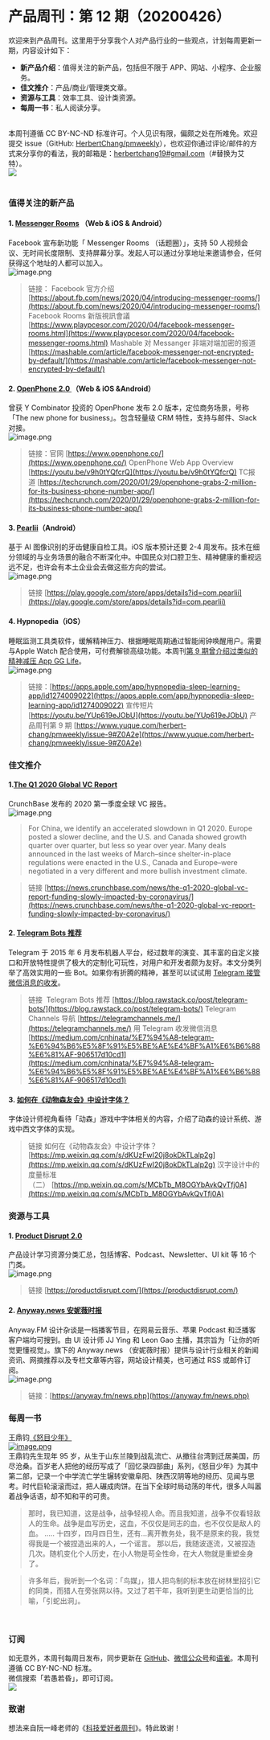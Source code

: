# 产品周刊：第 12 期（20200426）

欢迎来到产品周刊。这里用于分享我个人对产品行业的一些观点，计划每周更新一期，内容设计如下：

- **新产品介绍**：值得关注的新产品，包括但不限于 APP、网站、小程序、企业服务。
- **佳文推介**：产品/商业/管理类文章。
- **资源与工具**：效率工具、设计类资源。
- **每周一书**：私人阅读分享。


<br />本周刊遵循 CC BY-NC-ND 标准许可。个人见识有限，偏颇之处在所难免。欢迎提交 issue（GitHub: [HerbertChang/pmweekly](https://github.com/HerbertChang/pmweekly)），也欢迎你通过评论/邮件的方式来分享你的看法，我的邮箱是：[herbertchang19#gmail.com](mailto:herbertchang19@gmail.com)（#替换为艾特）。<br />![](https://cdn.nlark.com/yuque/0/2020/png/535404/1584802389942-996949c1-dc74-4e53-b3c0-9db2450c2145.png#align=left&display=inline&height=31&margin=%5Bobject%20Object%5D&originHeight=31&originWidth=88&status=done&style=none&width=88)<br />
<br />

<a name="c3Lqh"></a>
### 值得关注的新产品
<a name="lhS0J"></a>
#### 1. [Messenger Rooms](https://about.fb.com/news/2020/04/introducing-messenger-rooms/) （Web & iOS & Android）
Facebook 宣布新功能「 Messenger Rooms （话题圈）」，支持 50 人视频会议、无时间长度限制、支持屏幕分享。发起人可以通过分享地址来邀请参会，任何获得这个地址的人都可以加入。<br />![image.png](https://cdn.nlark.com/yuque/0/2020/png/535404/1587890942729-0eeab63e-07f8-47f1-bbdf-f6692aa4c01b.png#align=left&display=inline&height=306&margin=%5Bobject%20Object%5D&name=image.png&originHeight=612&originWidth=969&size=560152&status=done&style=none&width=484.5)
> 链接：
> Facebook 官方介绍 [https://about.fb.com/news/2020/04/introducing-messenger-rooms/](https://about.fb.com/news/2020/04/introducing-messenger-rooms/)
> Facebook Rooms 新版視訊會議 [https://www.playpcesor.com/2020/04/facebook-messenger-rooms.html](https://www.playpcesor.com/2020/04/facebook-messenger-rooms.html)
> Mashable 对 Messanger 非端对端加密的报道 [https://mashable.com/article/facebook-messenger-not-encrypted-by-default/](https://mashable.com/article/facebook-messenger-not-encrypted-by-default/)



<a name="alISD"></a>
#### 2. [OpenPhone 2.0 ](https://www.openphone.co/)（Web & iOS &Android）
曾获 Y Combinator 投资的 OpenPhone 发布 2.0 版本，定位商务场景，号称「The new phone for business」。包含轻量级 CRM 特性，支持与邮件、Slack 对接。<br />![image.png](https://cdn.nlark.com/yuque/0/2020/png/535404/1587892185836-e2a583f6-732f-4334-b08b-2325be8205dd.png#align=left&display=inline&height=390&margin=%5Bobject%20Object%5D&name=image.png&originHeight=780&originWidth=1376&size=351047&status=done&style=none&width=688)
> 链接：官网 [https://www.openphone.co/](https://www.openphone.co/)
> OpenPhone Web App Overview [https://youtu.be/v9h0tYQfcrQ](https://youtu.be/v9h0tYQfcrQ)
> TC报道 [https://techcrunch.com/2020/01/29/openphone-grabs-2-million-for-its-business-phone-number-app/](https://techcrunch.com/2020/01/29/openphone-grabs-2-million-for-its-business-phone-number-app/)



<a name="bTpMN"></a>
#### 3. [Pearlii](https://play.google.com/store/apps/details?id=com.pearlii)（Android）
基于 AI 图像识别的牙齿健康自检工具。iOS 版本预计还要 2-4 周发布。技术在细分领域的与业务场景的融合不断深化中。中国民众对口腔卫生、精神健康的重视远远不足，也许会有本土企业会去做这些方向的尝试。<br />![image.png](https://cdn.nlark.com/yuque/0/2020/png/535404/1587957792377-b1fa2001-f318-4284-a100-8d1f7a2b1c8c.png#align=left&display=inline&height=350&margin=%5Bobject%20Object%5D&name=image.png&originHeight=699&originWidth=371&size=117739&status=done&style=none&width=186)<br />

> 链接 [https://play.google.com/store/apps/details?id=com.pearlii](https://play.google.com/store/apps/details?id=com.pearlii)



<a name="BBxy7"></a>
#### 4.  Hypnopedia（iOS）
睡眠监测工具类软件，缓解精神压力、根据睡眠周期通过智能闹钟唤醒用户。需要与Apple Watch 配合使用，可付费解锁高级功能。本周刊[第 9 期曾介绍过类似的精神减压 App GG Life](https://www.yuque.com/herbert-chang/pmweekly/issue-9#Z0A2e)。<br />![image.png](https://cdn.nlark.com/yuque/0/2020/png/535404/1587958444717-a592b4f0-f293-4bec-b083-8c224a8a86fc.png#align=left&display=inline&height=321&margin=%5Bobject%20Object%5D&name=image.png&originHeight=642&originWidth=1243&size=1028621&status=done&style=none&width=621.5)
> 链接：[https://apps.apple.com/app/hypnopedia-sleep-learning-app/id1274009022](https://apps.apple.com/app/hypnopedia-sleep-learning-app/id1274009022)
> 宣传短片 [https://youtu.be/YUp619eJObU](https://youtu.be/YUp619eJObU)
> 产品周刊第 9 期 [https://www.yuque.com/herbert-chang/pmweekly/issue-9#Z0A2e](https://www.yuque.com/herbert-chang/pmweekly/issue-9#Z0A2e)



<a name="4GUbQ"></a>
### 佳文推介
<a name="BhGcP"></a>
#### 1.[The Q1 2020 Global VC Report](https://news.crunchbase.com/news/the-q1-2020-global-vc-report-funding-slowly-impacted-by-coronavirus/) 
CrunchBase 发布的 2020 第一季度全球 VC 报告。<br />![image.png](https://cdn.nlark.com/yuque/0/2020/png/535404/1587966426060-c31e856a-e2ed-448e-a6ec-ce3bfca57404.png#align=left&display=inline&height=393&margin=%5Bobject%20Object%5D&name=image.png&originHeight=785&originWidth=1008&size=355266&status=done&style=none&width=504)
> For China, we identify an accelerated slowdown in Q1 2020. Europe posted a slower decline, and the U.S. and Canada showed growth quarter over quarter, but less so year over year. Many deals announced in the last weeks of March–since shelter-in-place regulations were enacted in the U.S., Canada and Europe–were negotiated in a very different and more bullish investment climate.
> 

> 链接 [https://news.crunchbase.com/news/the-q1-2020-global-vc-report-funding-slowly-impacted-by-coronavirus/](https://news.crunchbase.com/news/the-q1-2020-global-vc-report-funding-slowly-impacted-by-coronavirus/)



<a name="M9FMa"></a>
#### 2. [Telegram Bots 推荐](https://blog.rawstack.co/post/telegram-bots/)
Telegram 于 2015 年 6 月发布机器人平台，经过数年的演变、其丰富的自定义接口和开放特性提供了极大的定制化可玩性，对用户和开发者颇为友好。本文分类列举了高效实用的一些 Bot。如果你有折腾的精神，甚至可以试试用 [Telegram 接管微信消息的收发](https://medium.com/cnhinata/%E7%94%A8-telegram-%E6%94%B6%E5%8F%91%E5%BE%AE%E4%BF%A1%E6%B6%88%E6%81%AF-906517d10cd1)。<br />

> 链接 
> Telegram Bots 推荐 [https://blog.rawstack.co/post/telegram-bots/](https://blog.rawstack.co/post/telegram-bots/)
> Telegram Channels 导航 [https://telegramchannels.me/](https://telegramchannels.me/)
> 用 Telegram 收发微信消息 [https://medium.com/cnhinata/%E7%94%A8-telegram-%E6%94%B6%E5%8F%91%E5%BE%AE%E4%BF%A1%E6%B6%88%E6%81%AF-906517d10cd1](https://medium.com/cnhinata/%E7%94%A8-telegram-%E6%94%B6%E5%8F%91%E5%BE%AE%E4%BF%A1%E6%B6%88%E6%81%AF-906517d10cd1)



<a name="OS6JY"></a>
#### 3. [如何在《动物森友会》中设计字体？](https://mp.weixin.qq.com/s/dKUzFwI20j8okDkTLalp2g)
字体设计师视角看待「动森」游戏中字体相关的内容，介绍了动森的设计系统、游戏中西文字体的实现。<br />

> 链接
> 如何在《动物森友会》中设计字体？ [https://mp.weixin.qq.com/s/dKUzFwI20j8okDkTLalp2g](https://mp.weixin.qq.com/s/dKUzFwI20j8okDkTLalp2g)
> 汉字设计中的度量标准（二） [https://mp.weixin.qq.com/s/MCbTb_M8OGYbAvkQvTfj0A](https://mp.weixin.qq.com/s/MCbTb_M8OGYbAvkQvTfj0A)



<a name="LUn6i"></a>
### 资源与工具
<a name="IwROd"></a>
#### 1. [Product Disrupt 2.0](https://productdisrupt.com/)
产品设计学习资源分类汇总，包括博客、Podcast、Newsletter、UI kit 等 16 个门类。<br />![image.png](https://cdn.nlark.com/yuque/0/2020/png/535404/1587956397383-3c846b5e-54d4-42d9-b9f8-b93235e47e85.png#align=left&display=inline&height=307&margin=%5Bobject%20Object%5D&name=image.png&originHeight=614&originWidth=1026&size=298692&status=done&style=none&width=513)<br />

> 链接 [https://productdisrupt.com/](https://productdisrupt.com/)



<a name="ZNgud"></a>
#### 2. [Anyway.news 安妮薇时报](https://anyway.fm/news.php)
Anyway.FM 设计杂谈是一档播客节目，在网易云音乐、苹果 Podcast 和泛播客客户端均可搜到。由 UI 设计师 JJ Ying 和 Leon Gao 主播，其宗旨为「让你的听觉更懂视觉」。旗下的 Anyway.news （安妮薇时报）提供与设计行业相关的新闻资讯、网摘推荐以及专栏文章等内容，网站设计精美，也可通过 RSS 或邮件订阅。<br />![image.png](https://cdn.nlark.com/yuque/0/2020/png/535404/1587892743834-99676f52-3158-468d-a76b-2d1e1a586a8a.png#align=left&display=inline&height=452&margin=%5Bobject%20Object%5D&name=image.png&originHeight=903&originWidth=1900&size=559705&status=done&style=none&width=950)
> 链接：[https://anyway.fm/news.php](https://anyway.fm/news.php)



<a name="JXzW9"></a>
### 每周一书
王鼎钧[《怒目少年》](https://book.douban.com/subject/20433553/)<br />[![image.png](https://cdn.nlark.com/yuque/0/2020/png/535404/1587967647363-475961a7-dce8-4638-861a-9102395d342c.png#align=left&display=inline&height=409&margin=%5Bobject%20Object%5D&name=image.png&originHeight=817&originWidth=540&size=386580&status=done&style=none&width=270)](https://book.douban.com/subject/20433553/)<br />王鼎钧先生现年 95 岁，从生于山东兰陵到战乱流亡、从撤往台湾到迁居美国，历尽沧桑。百岁老人把他的经历写成了「回忆录四部曲」系列，《怒目少年》为其中第二部，记录一个中学流亡学生辗转安徽阜阳、陕西汉阴等地的经历、见闻与思考。时代巨轮滚滚而过，把人碾成肉饼。在当下全球时局动荡的年代，很多人叫嚣着战争话语，却不知和平的可贵。<br />

> 那时，我已知道，这是战争，战争轻视人命。而且我知道，战争不仅看轻敌人的生命。战争是血写历史，这血，不仅仅是同志的血，也不仅仅是敌人的血。 ..... 十四岁，四月四日生，还有...离开教务处，我不是原来的我，我觉得我是一个被捏造出来的人，一个谣言。 那以后，我随波逐流，又被捏造几次。随机变化个人历史，在小人物是苟全性命，在大人物就是重塑金身了。
> 

> 许多年后，我听到一个名词：「鸟媒」，猎人把鸟制的标本放在树林里招引它的同类，而猎人在旁张网以待。又过了若干年，我听到更生动更恰当的比喻，「引蛇出洞」。


<br />

<a name="NPQi6"></a>
### 订阅
如无意外，本周刊每周日发布，同步更新在 [GitHub](https://github.com/HerbertChang/pmweekly)、[微信公众号](https://weixin.sogou.com/weixin?type=1&s_from=input&query=%E8%8B%A5%E6%84%9A%E8%8B%A5%E6%98%8F&ie=utf8&_sug_=y&_sug_type_=&w=01019900&sut=10610&sst0=1571666684054&lkt=0%2C0%2C0)和[语雀](https://yuque.com/herbert-chang/pmweekly/)。本周刊遵循 CC BY-NC-ND 标准。<br />微信搜索「若愚若昏」，即可订阅。<br />![](https://cdn.nlark.com/yuque/0/2019/jpeg/535404/1571989117002-cef6be63-7b29-4ac4-a35f-3b5a43e7ce88.jpeg#align=left&display=inline&height=200&margin=%5Bobject%20Object%5D&originHeight=258&originWidth=258&status=done&style=none&width=200)<br />

<a name="b4kSE"></a>
### 致谢
想法来自阮一峰老师的《[科技爱好者周刊](https://github.com/ruanyf/weekly)》。特此致谢！ 
